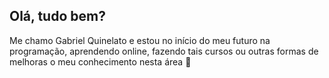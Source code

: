 ## Olá, tudo bem?
Me chamo Gabriel Quinelato e estou no início do meu futuro na programação, aprendendo online, fazendo tais cursos ou outras formas de melhoras o meu conhecimento nesta área 👋

<!--
**GabrielQuinelato/GabrielQuinelato** is a ✨ _special_ ✨ repository because its `README.md` (this file) appears on your GitHub profile.

Here are some ideas to get you started:

- 🔭 I’m currently working on ...
- 🌱 I’m currently learning ...
- 👯 I’m looking to collaborate on ...
- 🤔 I’m looking for help with ...
- 💬 Ask me about ...
- 📫 How to reach me: ...
- 😄 Pronouns: ...
- ⚡ Fun fact: ...
-->
